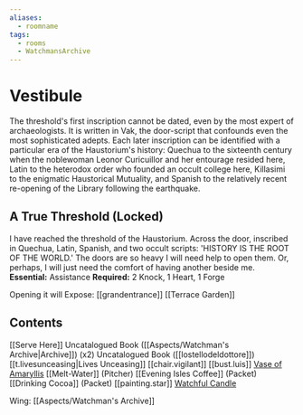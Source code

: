 ```yaml
---
aliases:
  - roomname
tags:
  - rooms
  - WatchmansArchive
---
```

# Vestibule
The threshold's first inscription cannot be dated, even by the most expert of archaeologists. It is written in Vak, the door-script that confounds even the most sophisticated adepts. Each later inscription can be identified with a particular era of the Haustorium's history: Quechua to the sixteenth century when the noblewoman Leonor Curicuillor and her entourage resided here, Latin to the heterodox order who founded an occult college here, Killasimi to the enigmatic Haustorical Mutuality, and Spanish to the relatively recent re-opening of the Library following the earthquake.
## A True Threshold (Locked)
I have reached the threshold of the Haustorium. Across the door, inscribed in Quechua, Latin, Spanish, and two occult scripts: 'HISTORY IS THE ROOT OF THE WORLD.' The doors are so heavy I will need help to open them. Or, perhaps, I will just need the comfort of having another beside me.
**Essential:** Assistance
**Required:** 2 Knock, 1 Heart, 1 Forge

Opening it will Expose:
[[grandentrance]]
[[Terrace Garden]]
## Contents
[[Serve Here]]
Uncatalogued Book ([[Aspects/Watchman's Archive|Archive]]) (x2)
Uncatalogued Book ([[lostellodeldottore]])
[[t.livesunceasing|Lives Unceasing]]
[[chair.vigilant]]
[[bust.luis]]
[Vase of Amaryllis](https://uadaf.theevilroot.xyz/rowenarium/element/vase.amaryllis)
[[Melt-Water]] (Pitcher)
[[Evening Isles Coffee]] (Packet)
[[Drinking Cocoa]] (Packet)
[[painting.star]]
[Watchful Candle](https://uadaf.theevilroot.xyz/rowenarium/element/candle.holdergold)

Wing: [[Aspects/Watchman's Archive]]
